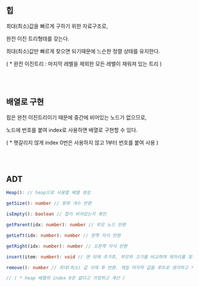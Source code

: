 ## 힙

최대(최소)값을 빠르게 구하기 위한 자료구조로,

완전 이진 트리형태를 갖는다.

최대(최소)값만 빠르게 찾으면 되기때문에 느슨한 정렬 상태를 유지한다.

( \* 완전 이진트리 : 마지막 레벨을 제외한 모든 레벨이 채워져 있는 트리 )

<br>
<br>

## 배열로 구현

힙은 완전 이진트리이기 때문에 중간에 비어있는 노드가 없으므로,

노드에 번호를 붙여 index로 사용하면 배열로 구현할 수 있다.

( \* 햇갈리지 않게 index 0번은 사용하지 않고 1부터 번호를 붙여 사용 )

<br>
<br>

## ADT

```typescript
Heap(): // heap으로 사용할 배열 생성

getSize(): number // 항목 개수 반환

isEmpty(): boolean // 힙이 비어있는지 확인

getParent(idx: number): number // 부모 노드 반환

getLeft(idx: number): number // 왼쪽 자식 반환

getRight(idx: number): number // 오른쪽 자식 반환

insert(item: number): void // 맨 뒤에 추가후, 부모와 크기를 비교하며 제자리를 찾아주어야 함

remove(): number // 최대(최소) 값 삭제 후 반환. 제일 마지막 값을 루트로 생각하고 제자리를 찾아줌으로서 힙 구조를 유지 시켜야 함

// ( * heap 배열의 index 0은 없다고 가정하고 계산 )
```
